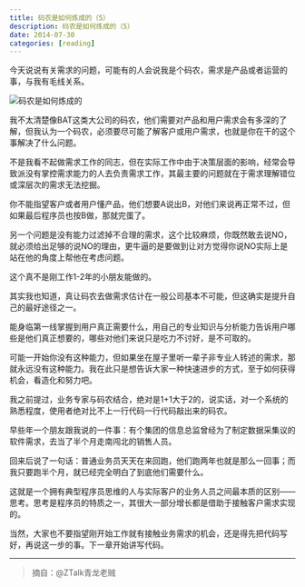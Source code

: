 ```yaml
---
title: 码农是如何炼成的（5）
description: 码农是如何炼成的（5）
date: 2014-07-30
categories: [reading]
---
```


今天说说有关需求的问题，可能有的人会说我是个码农，需求是产品或者运营的事，与我有毛线关系。

![码农是如何炼成的](/images/posts/2014-07-30-code-famer.jpg)

我不太清楚像BAT这类大公司的码农，他们需要对产品和用户需求会有多深的了解，但我认为一个码农，必须要尽可能了解客户或用户需求，也就是你在干的这个事解决了什么问题。

不是我看不起做需求工作的同志，但在实际工作中由于决策层面的影响，经常会导致派没有掌控需求能力的人去负责需求工作，其最主要的问题就在于需求理解错位或深层次的需求无法挖掘。

你不能指望客户或者用户懂产品，他们想要A说出B，对他们来说再正常不过，但如果最后程序员也按B做，那就完蛋了。

另一个问题是没有能力过滤掉不合理的需求，这个比较麻烦，你既然敢去说NO，就必须给出足够的说NO的理由，更牛逼的是要做到让对方觉得你说NO实际上是站在他的角度上帮他在考虑问题。

这个真不是刚工作1-2年的小朋友能做的。

其实我也知道，真让码农去做需求估计在一般公司基本不可能，但这确实是提升自己的最好途径之一。

能身临第一线掌握到用户真正需要什么，用自己的专业知识与分析能力告诉用户哪些是他们真正想要的，哪些对他们来说只是吃力不讨好，是不可取的。

可能一开始你没有这种能力，但如果坐在屋子里听一辈子非专业人转述的需求，那就永远没有这种能力。我在此只是想告诉大家一种快速进步的方式，至于如何获得机会，看造化和努力吧。

我之前提过，业务专家与码农结合，绝对是1+1大于2的，说实话，对一个系统的熟悉程度，使用者绝对比不上一行代码一行代码敲出来的码农。

早些年一个朋友跟我说的一件事：有个集团的信息总监曾经为了制定数据采集议的软件需求，去当了半个月走南闯北的销售人员。

回来后说了一句话：普通业务员天天在来回跑，他们跑两年也就是那么一回事；而我只要跑半个月，就已经完全明白了到底他们需要什么。

这就是一个拥有典型程序员思维的人与实际客户的业务人员之间最本质的区别——思考。思考是程序员的特质之一，其很大一部分增长都是借助于接触客户需求实现的。

当然，大家也不要指望刚开始工作就有接触业务需求的机会，还是得先把代码写好，再说这一步的事。下一章开始讲写代码。

---

>摘自：@ZTalk青龙老贼

